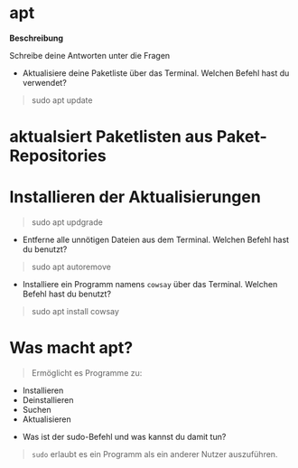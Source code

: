 # apt

**Beschreibung**

Schreibe deine Antworten unter die Fragen

* Aktualisiere deine Paketliste über das Terminal. Welchen Befehl hast du verwendet?
> sudo apt update
  # aktualsiert Paketlisten aus Paket-Repositories

# Installieren der Aktualisierungen
> sudo apt updgrade

* Entferne alle unnötigen Dateien aus dem Terminal. Welchen Befehl hast du benutzt?
> sudo apt autoremove

* Installiere ein Programm namens `cowsay` über das Terminal. Welchen Befehl hast du benutzt?
> sudo apt install cowsay

# Was macht apt?
> Ermöglicht es Programme zu:
- Installieren
- Deinstallieren
- Suchen
- Aktualisieren

* Was ist der sudo-Befehl und was kannst du damit tun?
> `sudo` erlaubt es ein Programm als ein anderer Nutzer auszuführen.
